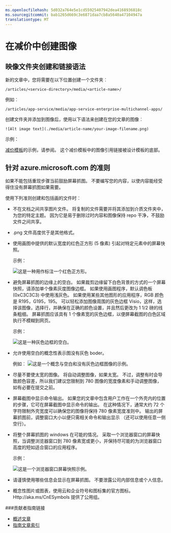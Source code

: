 ```yaml
---
ms.openlocfilehash: 5d032a764e5e1cd55925407942dea4168936818c
ms.sourcegitcommit: bab1265d669c3e6871daa7cb8a5640a47104947a
translationtype: MT
---
```

<properties
    pageTitle="在减价中创建图像"
    description="解释如何在减价根据准则设置 Azure 存储库中创建图像。"
    services=""
    solutions=""
    documentationCenter=""
    authors="kenhoff"
    manager="ilanas"
    editor="tysonn"/>

<tags
    ms.service="contributor-guide"
    ms.devlang=""
    ms.topic="article"
    ms.tgt_pltfrm=""
    ms.workload=""
    ms.date="06/25/2015"
    ms.author="kenhoff" />

# 在减价中创建图像

## 映像文件夹创建和链接语法

新的文章中，您将需要在以下位置创建一个文件夹︰

    /articles/<service-directory>/media/<article-name>/

例如︰

    /articles/app-service/media/app-service-enterprise-multichannel-apps/

创建文件夹并添加到图像后，使用以下语法来创建在您的文章的图像︰

```
![Alt image text](./media/article-name/your-image-filename.png)
```
示例：

[减价模板](../markdown%20templates/markdown-template-for-new-articles.md)的示例，请参阅。  这个减价模板中的图像引用链接被设计模板的底部。

## 针对 azure.microsoft.com 的准则

如果不能包括重现步骤当前鼓励屏幕抓图。 不要编写您的内容，以使内容能经受得住没有屏幕抓图如果需要。

使用下列准则创建和包括画的文件时︰
- 不在文档之间共享图片文件。 将复制的文件需要并将其添加到介质文件夹中，为您的特定主题。 因为它是易于删除过时内容和图像保持 repo 干净，不鼓励文件之间共享。

- .png 文件高度优于是其他格式。

- 使用画图中提供的默认宽度的红色正方形 (5 像素) 引起对特定元素中的屏幕快照。  

    示例：
    
    ![这是一种用作标注一个红色正方形。](./media/create-images-markdown/gs13noauth.png)

- 避免屏幕抓图的边缘上的空白。 如果裁剪边缘留下白色背景的方式的一个屏幕快照，请添加单个像素灰度图像边框。  如果使用画图程序，默认调色板 (0xC3C3C3) 中使用浅灰色。 如果使用某些其他图形的应用程序，RGB 颜色是 R195，G195，195。 可以轻松添加图像周围的灰色边框 Visio，这样，选择该图像，选择行，并确保在正确的颜色设置，并且然后更改为 1 1/2 磅的线条粗细。  屏幕抓图应该具有 1 个像素宽的灰色边框，以便屏幕截图的白色区域执行不模糊到网页。

    示例：

    ![这是一种灰色边框的空白。](./media/create-images-markdown/agent.png)

- 允许使用空白的概念性表示图没有灰色 boder。  
    
    例如︰  ![这是一个概念与空白和没有灰色边框图像的示例。](./media/create-images-markdown/ic727360.png)

- 尽量不要使太宽的图像。  将自动调整图像，如果太宽。 不过，调整有时会导致颜色容差，所以我们建议您限制到 780 图像的宽度像素和手动调整图像，如有必要在提交之前。

- 屏幕截图中显示命令输出。  如果您的文章中包含用户工作在一个外壳内的位置的步骤，它可在屏幕截图中显示命令的输出。 在这种情况下，通常大约 72 个字符限制外壳宽度可以确保您的图像将保持 780 像素宽度准则中。 输出的屏幕抓图前，调整窗口大小以便只需相关命令和输出显示 （还可以使用任意一侧空行）。

- 将整个屏幕抓图的 windows 在可能的情况。 采取一个浏览器窗口的屏幕快照，当调整浏览器窗口到 780 像素宽或更小，并保持尽可能的为浏览器窗口高度的短如适合窗口的应用程序。

    示例：

    ![这是一个浏览器窗口屏幕快照示例。](./media/create-images-markdown/helloworldlocal.png)

- 请谨慎使用哪些信息会显示在屏幕抓图。  不要泄露公司内部信息或个人信息。

- 概念性图片或图表，使用云和企业符号和图标集的官方图标。 Http://aka.ms/CnESymbols 提供了公用组。

###贡献者指南链接

- [概述文章](./../README.md)
- [指南文章索引](./contributor-guide-index.md)
